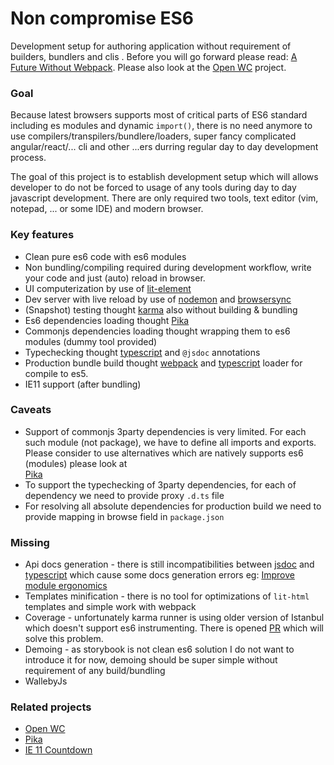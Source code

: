 # Non compromise ES6

Development setup for authoring application without requirement of builders, bundlers and clis .
Before you will go forward please read: [A Future Without Webpack](https://www.pikapkg.com/blog/pika-web-a-future-without-webpack).
Please also look at the [Open WC](https://open-wc.org/) project. 

### Goal
Because latest browsers supports most of critical parts of ES6 standard including es modules and dynamic `import()`, 
there is no need anymore to use compilers/transpilers/bundlere/loaders, super fancy complicated angular/react/... cli 
and other ...ers durring regular day to day development process.

The goal of this project is to establish development setup which will allows developer to do not be forced to usage of 
any tools during day to day javascript development. There are only required two tools, text editor 
(vim, notepad, ... or some IDE) and modern browser.      

### Key features 
* Clean pure es6 code with es6 modules 
* Non bundling/compiling required during development workflow, write your code and just (auto) reload in browser.
* UI computerization by use of [lit-element](https://lit-element.polymer-project.org/) 
* Dev server with live reload by use of [nodemon](https://github.com/remy/nodemon) and [browsersync](http://browsersync.io)
* (Snapshot) testing thought [karma](http://karma-runner.github.io) also without building & bundling
* Es6 dependencies loading thought [Pika](https://www.pikapkg.com/)
* Commonjs dependencies loading thought wrapping them to es6 modules (dummy tool provided)
* Typechecking thought [typescript](https://www.typescriptlang.org/) and `@jsdoc` annotations
* Production bundle build thought [webpack](https://webpack.js.org/) and [typescript](https://www.typescriptlang.org/)
loader for compile to es5. 
* IE11 support (after bundling)

### Caveats    
* Support of commonjs 3party dependencies is very limited. For each such module (not package), we have to define all 
imports and exports. Please consider to use alternatives which are natively supports es6 (modules) please look at   
[Pika](https://www.pikapkg.com/)
* To support the typechecking of 3party dependencies, for each of dependency we need to provide proxy `.d.ts` file 
* For resolving all absolute dependencies for production build we need to provide mapping in browse field in `package.json` 

### Missing
* Api docs generation - there is still incompatibilities between [jsdoc](https://github.com/jsdoc/jsdoc) and 
[typescript](https://www.typescriptlang.org/) which cause some docs generation errors eg: 
[Improve module ergonomics](https://github.com/jsdoc/jsdoc/issues/1645)
* Templates minification - there is no tool for optimizations of `lit-html` templates and simple work with webpack     
* Coverage - unfortunately karma runner is using older version of Istanbul which doesn't support es6 instrumenting. 
There is opened [PR](https://github.com/karma-runner/karma-coverage/pull/377) which will solve this problem. 
* Demoing - as storybook is not clean es6 solution I do not want to introduce it for now, demoing should be super simple 
without requirement of any build/bundling  
* WallebyJs

### Related projects
* [Open WC](https://open-wc.org/)
* [Pika](https://www.pikapkg.com/)
* [IE 11 Countdown](https://gabriellaroche.dev/ie11-death-countdown/)
